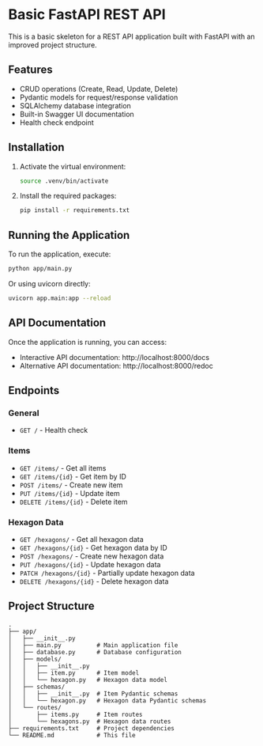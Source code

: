 # Basic FastAPI REST API

This is a basic skeleton for a REST API application built with FastAPI with an improved project structure.

## Features

- CRUD operations (Create, Read, Update, Delete)
- Pydantic models for request/response validation
- SQLAlchemy database integration
- Built-in Swagger UI documentation
- Health check endpoint

## Installation

1. Activate the virtual environment:
   ```bash
   source .venv/bin/activate
   ```

2. Install the required packages:
   ```bash
   pip install -r requirements.txt
   ```

## Running the Application

To run the application, execute:
```bash
python app/main.py
```

Or using uvicorn directly:
```bash
uvicorn app.main:app --reload
```

## API Documentation

Once the application is running, you can access:
- Interactive API documentation: http://localhost:8000/docs
- Alternative API documentation: http://localhost:8000/redoc

## Endpoints

### General
- `GET /` - Health check

### Items
- `GET /items/` - Get all items
- `GET /items/{id}` - Get item by ID
- `POST /items/` - Create new item
- `PUT /items/{id}` - Update item
- `DELETE /items/{id}` - Delete item

### Hexagon Data
- `GET /hexagons/` - Get all hexagon data
- `GET /hexagons/{id}` - Get hexagon data by ID
- `POST /hexagons/` - Create new hexagon data
- `PUT /hexagons/{id}` - Update hexagon data
- `PATCH /hexagons/{id}` - Partially update hexagon data
- `DELETE /hexagons/{id}` - Delete hexagon data

## Project Structure

```
.
├── app/
│   ├── __init__.py
│   ├── main.py          # Main application file
│   ├── database.py      # Database configuration
│   ├── models/
│   │   ├── __init__.py
│   │   ├── item.py      # Item model
│   │   └── hexagon.py   # Hexagon data model
│   ├── schemas/
│   │   ├── __init__.py  # Item Pydantic schemas
│   │   └── hexagon.py   # Hexagon data Pydantic schemas
│   └── routes/
│       ├── items.py     # Item routes
│       └── hexagons.py  # Hexagon data routes
├── requirements.txt     # Project dependencies
└── README.md            # This file
```